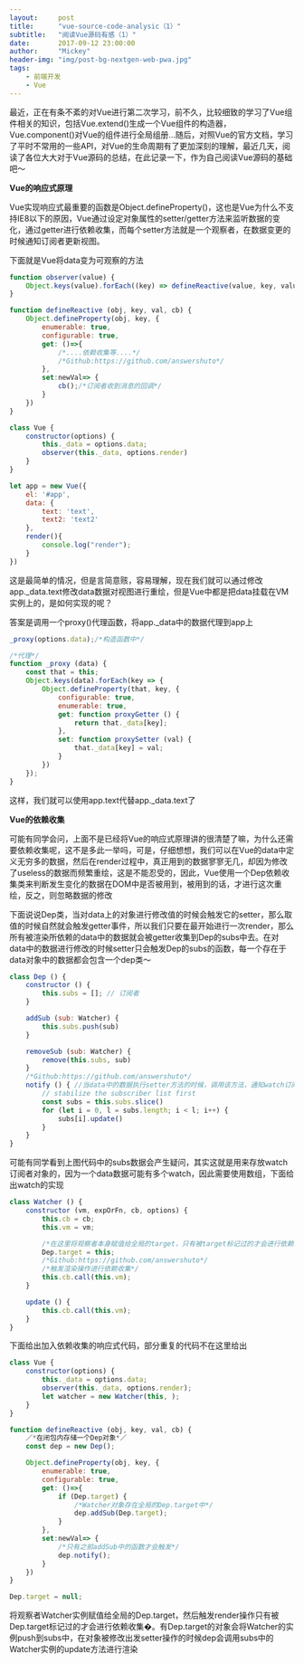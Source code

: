 ```yaml
---
layout:     post
title:      "vue-source-code-analysic（1）"
subtitle:   "阅读Vue源码有感（1）"
date:       2017-09-12 23:00:00
author:     "Mickey"
header-img: "img/post-bg-nextgen-web-pwa.jpg"
tags:
    - 前端开发
    - Vue
---
```


最近，正在有条不紊的对Vue进行第二次学习，前不久，比较细致的学习了Vue组件相关的知识，包括Vue.extend()生成一个Vue组件的构造器，Vue.component()对Vue的组件进行全局组册...随后，对照Vue的官方文档，学习了平时不常用的一些API，对Vue的生命周期有了更加深刻的理解，最近几天，阅读了各位大大对于Vue源码的总结，在此记录一下，作为自己阅读Vue源码的基础吧～

<b>Vue的响应式原理</b>

Vue实现响应式最重要的函数是Object.defineProperty()，这也是Vue为什么不支持IE8以下的原因，Vue通过设定对象属性的setter/getter方法来监听数据的变化，通过getter进行依赖收集，而每个setter方法就是一个观察者，在数据变更的时候通知订阅者更新视图。

下面就是Vue将data变为可观察的方法

```js
function observer(value) {
    Object.keys(value).forEach((key) => defineReactive(value, key, value[key] , cb))
}

function defineReactive (obj, key, val, cb) {
    Object.defineProperty(obj, key, {
        enumerable: true,
        configurable: true,
        get: ()=>{
            /*....依赖收集等....*/
            /*Github:https://github.com/answershuto*/
        },
        set:newVal=> {
            cb();/*订阅者收到消息的回调*/
        }
    })
}

class Vue {
    constructor(options) {
        this._data = options.data;
        observer(this._data, options.render)
    }
}

let app = new Vue({
    el: '#app',
    data: {
        text: 'text',
        text2: 'text2'
    },
    render(){
        console.log("render");
    }
})
```

这是最简单的情况，但是言简意赅，容易理解，现在我们就可以通过修改app._data.text修改data数据对视图进行重绘，但是Vue中都是把data挂载在VM实例上的，是如何实现的呢？

答案是调用一个proxy()代理函数，将app._data中的数据代理到app上

```js
_proxy(options.data);/*构造函数中*/

/*代理*/
function _proxy (data) {
    const that = this;
    Object.keys(data).forEach(key => {
        Object.defineProperty(that, key, {
            configurable: true,
            enumerable: true,
            get: function proxyGetter () {
                return that._data[key];
            },
            set: function proxySetter (val) {
                that._data[key] = val;
            }
        })
    });
}
```

这样，我们就可以使用app.text代替app._data.text了

<b>Vue的依赖收集</b>

可能有同学会问，上面不是已经将Vue的响应式原理讲的很清楚了嘛，为什么还需要依赖收集呢，这不是多此一举吗，可是，仔细想想，我们可以在Vue的data中定义无穷多的数据，然后在render过程中，真正用到的数据寥寥无几，却因为修改了useless的数据而频繁重绘，这是不能忍受的，因此，Vue使用一个Dep依赖收集类来判断发生变化的数据在DOM中是否被用到，被用到的话，才进行这次重绘，反之，则忽略数据的修改

下面说说Dep类，当对data上的对象进行修改值的时候会触发它的setter，那么取值的时候自然就会触发getter事件，所以我们只要在最开始进行一次render，那么所有被渲染所依赖的data中的数据就会被getter收集到Dep的subs中去。在对data中的数据进行修改的时候setter只会触发Dep的subs的函数，每一个存在于data对象中的数据都会包含一个dep类～

```js
class Dep () {
    constructor () {
        this.subs = []; // 订阅者
    }

    addSub (sub: Watcher) {
        this.subs.push(sub)
    }

    removeSub (sub: Watcher) {
        remove(this.subs, sub)
    }
    /*Github:https://github.com/answershuto*/
    notify () { //当data中的数据执行setter方法的时候，调用该方法，通知watch订阅者重绘
        // stabilize the subscriber list first
        const subs = this.subs.slice()
        for (let i = 0, l = subs.length; i < l; i++) {
            subs[i].update()
        }
    }
}
```

可能有同学看到上图代码中的subs数据会产生疑问，其实这就是用来存放watch订阅者对象的，因为一个data数据可能有多个watch，因此需要使用数组，下面给出watch的实现

```js
class Watcher () {
    constructor (vm, expOrFn, cb, options) {
        this.cb = cb;
        this.vm = vm;

        /*在这里将观察者本身赋值给全局的target，只有被target标记过的才会进行依赖收集*/
        Dep.target = this;
        /*Github:https://github.com/answershuto*/
        /*触发渲染操作进行依赖收集*/
        this.cb.call(this.vm);
    }

    update () {
        this.cb.call(this.vm);
    }
}
```

下面给出加入依赖收集的响应式代码，部分重复的代码不在这里给出

```js
class Vue {
    constructor(options) {
        this._data = options.data;
        observer(this._data, options.render);
        let watcher = new Watcher(this, );
    }
}

function defineReactive (obj, key, val, cb) {
    ／*在闭包内存储一个Dep对象*／
    const dep = new Dep();

    Object.defineProperty(obj, key, {
        enumerable: true,
        configurable: true,
        get: ()=>{
            if (Dep.target) {
                /*Watcher对象存在全局的Dep.target中*/
                dep.addSub(Dep.target);
            }
        },
        set:newVal=> {
            /*只有之前addSub中的函数才会触发*/
            dep.notify();
        }
    })
}

Dep.target = null;
```

将观察者Watcher实例赋值给全局的Dep.target，然后触发render操作只有被Dep.target标记过的才会进行依赖收集�。有Dep.target的对象会将Watcher的实例push到subs中，在对象被修改出发setter操作的时候dep会调用subs中的Watcher实例的update方法进行渲染